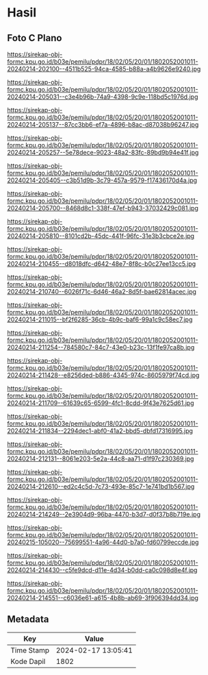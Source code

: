 # Hasil

## Foto C Plano

https://sirekap-obj-formc.kpu.go.id/b03e/pemilu/pdpr/18/02/05/20/01/1802052001011-20240214-202100--4511b525-94ca-4585-b88a-a4b9626e9240.jpg

https://sirekap-obj-formc.kpu.go.id/b03e/pemilu/pdpr/18/02/05/20/01/1802052001011-20240214-205031--c3e4b96b-74a9-4398-9c9e-118bd5c1976d.jpg

https://sirekap-obj-formc.kpu.go.id/b03e/pemilu/pdpr/18/02/05/20/01/1802052001011-20240214-205137--87cc3bb6-ef7a-4896-b8ac-d87038b96247.jpg

https://sirekap-obj-formc.kpu.go.id/b03e/pemilu/pdpr/18/02/05/20/01/1802052001011-20240214-205257--5e78dece-9023-48a2-83fc-89bd9b94e41f.jpg

https://sirekap-obj-formc.kpu.go.id/b03e/pemilu/pdpr/18/02/05/20/01/1802052001011-20240214-205405--c3b51d9b-3c79-457a-9579-f17436170d4a.jpg

https://sirekap-obj-formc.kpu.go.id/b03e/pemilu/pdpr/18/02/05/20/01/1802052001011-20240214-205700--8468d8c1-338f-47ef-b943-37032429c081.jpg

https://sirekap-obj-formc.kpu.go.id/b03e/pemilu/pdpr/18/02/05/20/01/1802052001011-20240214-205810--8101cd2b-45dc-441f-96fc-31e3b3cbce2e.jpg

https://sirekap-obj-formc.kpu.go.id/b03e/pemilu/pdpr/18/02/05/20/01/1802052001011-20240214-210455--d8018dfc-d642-48e7-8f8c-b0c27ee13cc5.jpg

https://sirekap-obj-formc.kpu.go.id/b03e/pemilu/pdpr/18/02/05/20/01/1802052001011-20240214-210740--6026f71c-6d46-46a2-8d5f-bae62814acec.jpg

https://sirekap-obj-formc.kpu.go.id/b03e/pemilu/pdpr/18/02/05/20/01/1802052001011-20240214-211015--bf2f6285-36cb-4b9c-baf6-99a1c9c58ec7.jpg

https://sirekap-obj-formc.kpu.go.id/b03e/pemilu/pdpr/18/02/05/20/01/1802052001011-20240214-211254--784580c7-84c7-43e0-b23c-13f1fe97ca8b.jpg

https://sirekap-obj-formc.kpu.go.id/b03e/pemilu/pdpr/18/02/05/20/01/1802052001011-20240214-211428--e8256ded-b886-4345-974c-8605979f74cd.jpg

https://sirekap-obj-formc.kpu.go.id/b03e/pemilu/pdpr/18/02/05/20/01/1802052001011-20240214-211709--61639c65-6599-4fc1-8cdd-9f43e7625d61.jpg

https://sirekap-obj-formc.kpu.go.id/b03e/pemilu/pdpr/18/02/05/20/01/1802052001011-20240214-211834--2294dec1-abf0-41a2-bbd5-dbfd17316995.jpg

https://sirekap-obj-formc.kpu.go.id/b03e/pemilu/pdpr/18/02/05/20/01/1802052001011-20240214-212131--8061e203-5e2a-44c8-aa71-d1f97c230369.jpg

https://sirekap-obj-formc.kpu.go.id/b03e/pemilu/pdpr/18/02/05/20/01/1802052001011-20240214-212610--ed2c4c5d-7c73-493e-85c7-1e741bd1b567.jpg

https://sirekap-obj-formc.kpu.go.id/b03e/pemilu/pdpr/18/02/05/20/01/1802052001011-20240214-214249--2e3904d9-96ba-4470-b3d7-d0f37b8b719e.jpg

https://sirekap-obj-formc.kpu.go.id/b03e/pemilu/pdpr/18/02/05/20/01/1802052001011-20240215-105020--75699551-4a96-44d0-b7a0-fd60799eccde.jpg

https://sirekap-obj-formc.kpu.go.id/b03e/pemilu/pdpr/18/02/05/20/01/1802052001011-20240214-214430--c5fe9dcd-d11e-4d34-b0dd-ca0c098d8e4f.jpg

https://sirekap-obj-formc.kpu.go.id/b03e/pemilu/pdpr/18/02/05/20/01/1802052001011-20240214-214551--c6036e61-a615-4b8b-ab69-3f906394dd34.jpg


## Metadata

| Key        | Value               |
| ---------- | ------------------- |
| Time Stamp | 2024-02-17 13:05:41 |
| Kode Dapil | 1802                |



